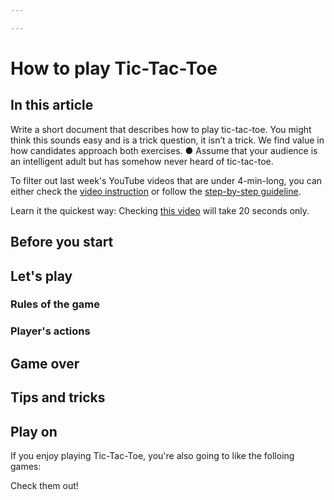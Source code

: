 ```yaml
---

---
```


# How to play Tic-Tac-Toe

## In this article

Write a short document that describes how to play tic-tac-toe. You
might think this sounds easy and is a trick question, it isn’t a trick. We
find value in how candidates approach both exercises.
● Assume that your audience is an intelligent adult but has
somehow never heard of tic-tac-toe.


To filter out last week's YouTube videos that are under 4-min-long, you can either check the [video instruction](#video-instruction) or follow the [step-by-step guideline](#step-by-step).

Learn it the quickest way: Checking [this video](https://user-images.githubusercontent.com/63733226/129234494-935af5d9-bc01-476b-97d0-99d56747f7b1.mp4) will take 20 seconds only.


## Before you start

## Let's play

### Rules of the game

### Player's actions

## Game over

## Tips and tricks

## Play on

If you enjoy playing Tic-Tac-Toe, you're also going to like the folloing games:


Check them out!
